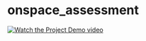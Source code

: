 # onspace_assessment

[![Watch the Project Demo video](https://youtu.be/YdVLua1Tkzw/hqdefault.jpg)](https://www.youtube.com/watch?v=YdVLua1Tkzw)

[//]: # (
This is a locator project for assessment;
The folder structure is  such that each feature has its views, components 
hence considering the tabs as features the project has folders for these fetures as loaction, safety, chat and driving this
makes it easy to add new feature without intefering with the existing features
The state manager used is cubit as per the requirements
json data is hosted in Link:https://mockapi.io/clone/656ef5a76529ec1c62370a8d
)